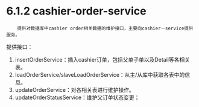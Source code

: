 # 6.1.2 cashier-order-service

        提供对数据库中cashier order相关数据的维护接口，主要向cashier－service提供服务。
        
提供接口：
1. insertOrderService：插入cashier订单，包括父单子单以及Detail等各相关表。
2. loadOrderService/slaveLoadOrderService：从主/从库中获取各表中的信息。
3. updateOrderService：对各相关表进行维护操作。
4. updateOrderStatusService：维护父订单状态变更；
